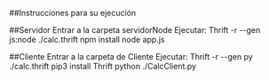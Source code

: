 ##Instrucciones para su ejecución

##Servidor
Entrar a la carpeta servidorNode
Ejecutar: 
Thrift -r --gen js:node ./calc.thrift
npm install
node app.js

##Cliente
Entrar a la carpeta de Cliente
Ejecutar: 
    Thrift -r --gen py ./calc.thrift
    pip3 install Thrift
    python ./CalcClient.py
